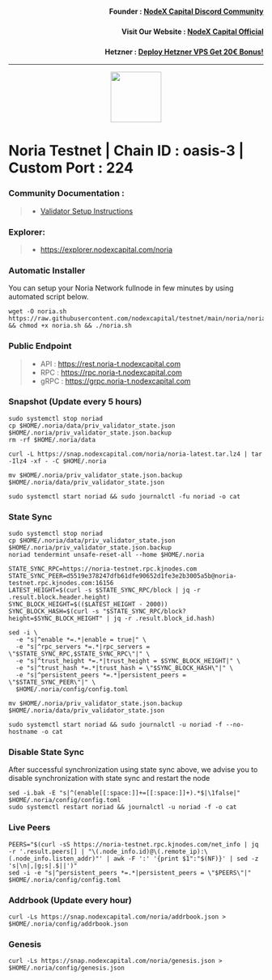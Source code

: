 <h3><p style="font-size:14px" align="right">Founder :
<a href="https://discord.gg/bDUAwZhqBb" target="_blank">NodeX Capital Discord Community</a></p></h3>
<h3><p style="font-size:14px" align="right">Visit Our Website :
<a href="https://nodexcapital.com" target="_blank">NodeX Capital Official</a></p></h3>
<h3><p style="font-size:14px" align="right">Hetzner :
<a href="https://hetzner.cloud/?ref=bMTVi7dcwSgA" target="_blank">Deploy Hetzner VPS Get 20€ Bonus!</a></h3>
<hr>

<p align="center">
  <img height="100" height="auto" src="https://noria.network/wp-content/uploads/2023/01/logo2_matte.gif">
</p>

# Noria Testnet | Chain ID : oasis-3 | Custom Port : 224

### Community Documentation :
>- [Validator Setup Instructions](https://services.kjnodes.com/home/testnet/noria)

### Explorer:
>-  https://explorer.nodexcapital.com/noria

### Automatic Installer
You can setup your Noria Network fullnode in few minutes by using automated script below.
```
wget -O noria.sh https://raw.githubusercontent.com/nodexcapital/testnet/main/noria/noria.sh && chmod +x noria.sh && ./noria.sh
```
### Public Endpoint

>- API : https://rest.noria-t.nodexcapital.com
>- RPC : https://rpc.noria-t.nodexcapital.com
>- gRPC : https://grpc.noria-t.nodexcapital.com

### Snapshot (Update every 5 hours)
```
sudo systemctl stop noriad
cp $HOME/.noria/data/priv_validator_state.json $HOME/.noria/priv_validator_state.json.backup
rm -rf $HOME/.noria/data

curl -L https://snap.nodexcapital.com/noria/noria-latest.tar.lz4 | tar -Ilz4 -xf - -C $HOME/.noria

mv $HOME/.noria/priv_validator_state.json.backup $HOME/.noria/data/priv_validator_state.json

sudo systemctl start noriad && sudo journalctl -fu noriad -o cat
```

### State Sync
```
sudo systemctl stop noriad
cp $HOME/.noria/data/priv_validator_state.json $HOME/.noria/priv_validator_state.json.backup
noriad tendermint unsafe-reset-all --home $HOME/.noria

STATE_SYNC_RPC=https://noria-testnet.rpc.kjnodes.com
STATE_SYNC_PEER=d5519e378247dfb61dfe90652d1fe3e2b3005a5b@noria-testnet.rpc.kjnodes.com:16156
LATEST_HEIGHT=$(curl -s $STATE_SYNC_RPC/block | jq -r .result.block.header.height)
SYNC_BLOCK_HEIGHT=$(($LATEST_HEIGHT - 2000))
SYNC_BLOCK_HASH=$(curl -s "$STATE_SYNC_RPC/block?height=$SYNC_BLOCK_HEIGHT" | jq -r .result.block_id.hash)

sed -i \
  -e "s|^enable *=.*|enable = true|" \
  -e "s|^rpc_servers *=.*|rpc_servers = \"$STATE_SYNC_RPC,$STATE_SYNC_RPC\"|" \
  -e "s|^trust_height *=.*|trust_height = $SYNC_BLOCK_HEIGHT|" \
  -e "s|^trust_hash *=.*|trust_hash = \"$SYNC_BLOCK_HASH\"|" \
  -e "s|^persistent_peers *=.*|persistent_peers = \"$STATE_SYNC_PEER\"|" \
  $HOME/.noria/config/config.toml

mv $HOME/.noria/priv_validator_state.json.backup $HOME/.noria/data/priv_validator_state.json

sudo systemctl start noriad && sudo journalctl -u noriad -f --no-hostname -o cat
```

### Disable State Sync 
After successful synchronization using state sync above, we advise you to disable synchronization with state sync and restart the node
```
sed -i.bak -E "s|^(enable[[:space:]]+=[[:space:]]+).*$|\1false|" $HOME/.noria/config/config.toml
sudo systemctl restart noriad && journalctl -u noriad -f -o cat
```

### Live Peers
```
PEERS="$(curl -sS https://noria-testnet.rpc.kjnodes.com/net_info | jq -r '.result.peers[] | "\(.node_info.id)@\(.remote_ip):\(.node_info.listen_addr)"' | awk -F ':' '{print $1":"$(NF)}' | sed -z 's|\n|,|g;s|.$||')"
sed -i -e "s|^persistent_peers *=.*|persistent_peers = \"$PEERS\"|" $HOME/.noria/config/config.toml
```
### Addrbook (Update every hour)
```
curl -Ls https://snap.nodexcapital.com/noria/addrbook.json > $HOME/.noria/config/addrbook.json
```
### Genesis
```
curl -Ls https://snap.nodexcapital.com/noria/genesis.json > $HOME/.noria/config/genesis.json
```